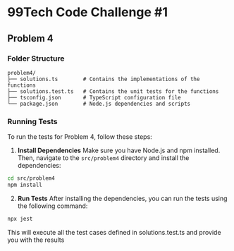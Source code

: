 # 99Tech Code Challenge #1 #

## Problem 4

### Folder Structure

    problem4/ 
    ├── solutions.ts        # Contains the implementations of the functions 
    ├── solutions.test.ts   # Contains the unit tests for the functions 
    ├── tsconfig.json       # TypeScript configuration file 
    └── package.json        # Node.js dependencies and scripts

### Running Tests

To run the tests for Problem 4, follow these steps:

1. **Install Dependencies**
  Make sure you have Node.js and npm installed. Then, navigate to the `src/problem4` directory and install the dependencies:

  ```sh
  cd src/problem4
  npm install
  ```
2. **Run Tests**
  After installing the dependencies, you can run the tests using the following command:
  ```sh
  npx jest
  ```
  This will execute all the test cases defined in solutions.test.ts and provide you with the results
